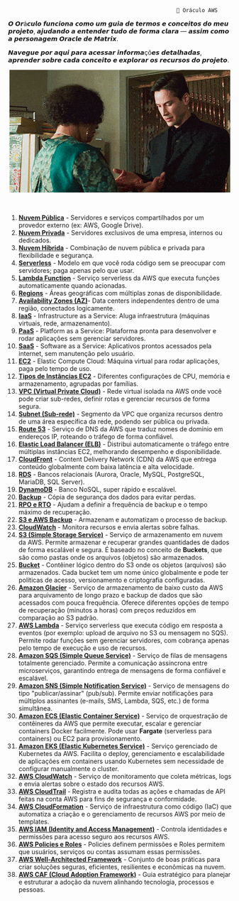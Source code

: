                                                          📘 Oráculo AWS

𝙊 𝙊𝙧á𝙘𝙪𝙡𝙤 𝙛𝙪𝙣𝙘𝙞𝙤𝙣𝙖 𝙘𝙤𝙢𝙤 𝙪𝙢 𝙜𝙪𝙞𝙖 𝙙𝙚 𝙩𝙚𝙧𝙢𝙤𝙨 𝙚 𝙘𝙤𝙣𝙘𝙚𝙞𝙩𝙤𝙨 𝙙𝙤 𝙢𝙚𝙪 𝙥𝙧𝙤𝙟𝙚𝙩𝙤, 𝙖𝙟𝙪𝙙𝙖𝙣𝙙𝙤 𝙖 𝙚𝙣𝙩𝙚𝙣𝙙𝙚𝙧 𝙩𝙪𝙙𝙤 𝙙𝙚 𝙛𝙤𝙧𝙢𝙖 𝙘𝙡𝙖𝙧𝙖 — 𝙖𝙨𝙨𝙞𝙢 𝙘𝙤𝙢𝙤 𝙖 𝙥𝙚𝙧𝙨𝙤𝙣𝙖𝙜𝙚𝙢 𝙊𝙧𝙖𝙘𝙡𝙚 𝙙𝙚 𝙈𝙖𝙩𝙧𝙞𝙭.    

𝙉𝙖𝙫𝙚𝙜𝙪𝙚 𝙥𝙤𝙧 𝙖𝙦𝙪𝙞 𝙥𝙖𝙧𝙖 𝙖𝙘𝙚𝙨𝙨𝙖𝙧 𝙞𝙣𝙛𝙤𝙧𝙢𝙖çõ𝙚𝙨 𝙙𝙚𝙩𝙖𝙡𝙝𝙖𝙙𝙖𝙨, 𝙖𝙥𝙧𝙚𝙣𝙙𝙚𝙧 𝙨𝙤𝙗𝙧𝙚 𝙘𝙖𝙙𝙖 𝙘𝙤𝙣𝙘𝙚𝙞𝙩𝙤 𝙚 𝙚𝙭𝙥𝙡𝙤𝙧𝙖𝙧 𝙤𝙨 𝙧𝙚𝙘𝙪𝙧𝙨𝙤𝙨 𝙙𝙤 𝙥𝙧𝙤𝙟𝙚𝙩𝙤.

 
<p align="center">
  <img src="../assets/tenor.gif" alt="Oracle - Hmm... interessante" />
</p>

<br>

1. [**Nuvem Pública**](../modules/Recursos-AWS/TiposDeNuvem.md) - Servidores e serviços compartilhados por um provedor externo (ex: AWS, Google Drive).  
2. [**Nuvem Privada**](../modules/Recursos-AWS/TiposDeNuvem.md) - Servidores exclusivos de uma empresa, internos ou dedicados.  
3. [**Nuvem Híbrida**](../modules/Recursos-AWS/TiposDeNuvem.md) - Combinação de nuvem pública e privada para flexibilidade e segurança.  
4. [**Serverless**](../modules/Recursos-AWS/Serverless.md) - Modelo em que você roda código sem se preocupar com servidores; paga apenas pelo que usar.  
5. [**Lambda Function**](../modules/Recursos-AWS/Lambda.md) - Serviço serverless da AWS que executa funções automaticamente quando acionadas.  
6. [**Regions**](../modules/Recursos-AWS/RegionEAvabZones.md) - Áreas geográficas com múltiplas zonas de disponibilidade.  
7. [**Availability Zones (AZ)**](../modules/Recursos-AWS/RegionEAvabZones.md)- Data centers independentes dentro de uma região, conectados logicamente.  
8. [**IaaS**](../modules/Recursos-AWS/Iaas-Paas-Saas.md) - Infrastructure as a Service: Aluga infraestrutura (máquinas virtuais, rede, armazenamento).  
9. [**PaaS**](../modules/Recursos-AWS/Iaas-Paas-Saas.md) - Platform as a Service: Plataforma pronta para desenvolver e rodar aplicações sem gerenciar servidores.  
10. [**SaaS**](../modules/Recursos-AWS/Iaas-Paas-Saas.md) - Software as a Service: Aplicativos prontos acessados pela internet, sem manutenção pelo usuário.  
11. [**EC2**](../modules/Recursos-AWS/EC2.md) - Elastic Compute Cloud: Máquina virtual para rodar aplicações, paga pelo tempo de uso.  
12. [**Tipos de Instâncias EC2**](../modules/Recursos-AWS/EC2.md) - Diferentes configurações de CPU, memória e armazenamento, agrupadas por famílias.  
13. [**VPC (Virtual Private Cloud)**](../modules/Redes-AWS.md/VPC.md) - Rede virtual isolada na AWS onde você pode criar sub-redes, definir rotas e gerenciar recursos de forma segura.  
14. [**Subnet (Sub-rede)**](../modules/Redes-AWS.md/Subnet.md) - Segmento da VPC que organiza recursos dentro de uma área específica da rede, podendo ser pública ou privada.  
15. [**Route 53**](../modules/Redes-AWS.md/Route53.md) - Serviço de DNS da AWS que traduz nomes de domínio em endereços IP, roteando o tráfego de forma confiável.  
16. [**Elastic Load Balancer (ELB)**](../modules/Redes-AWS.md/ELB.md) - Distribui automaticamente o tráfego entre múltiplas instâncias EC2, melhorando desempenho e disponibilidade.  
17. [**CloudFront**](../modules/Redes-AWS.md/CloudFront.md) - Content Delivery Network (CDN) da AWS que entrega conteúdo globalmente com baixa latência e alta velocidade.  
18. [**RDS**](../modules/Banco-de-Dados-AWS/Exemplo-Diagrama.md) - Bancos relacionais (Aurora, Oracle, MySQL, PostgreSQL, MariaDB, SQL Server).  
19. [**DynamoDB**](../modules/Banco-de-Dados-AWS/Exemplo-Diagrama.md) - Banco NoSQL, super rápido e escalável.  
20. [**Backup**](../modules/Banco-de-Dados-AWS/ResumoBD.md) - Cópia de segurança dos dados para evitar perdas.  
21. [**RPO e RTO**](../modules/Banco-de-Dados-AWS/Exemplo-Diagrama.md) - Ajudam a definir a frequência de backup e o tempo máximo de recuperação.  
22. [**S3 e AWS Backup**](../modules/Banco-de-Dados-AWS/Exemplo-Diagrama.md) - Armazenam e automatizam o processo de backup.  
23. [**CloudWatch**](../modules/Banco-de-Dados-AWS/Exemplo-Diagrama.md) - Monitora recursos e envia alertas sobre falhas.
24. [**S3 (Simple Storage Service)**](../modules/Armazenamento-CDN/s3.md) - Serviço de armazenamento em nuvem da AWS. Permite armazenar e recuperar grandes quantidades de dados de forma escalável e segura. É baseado no conceito de **Buckets**, que são como pastas onde os arquivos (objetos) são armazenados.
25. [**Bucket**](../modules/Armazenamento-CDN/bucket.md) - Contêiner lógico dentro do S3 onde os objetos (arquivos) são armazenados. Cada bucket tem um nome único globalmente e pode ter políticas de acesso, versionamento e criptografia configuradas.
26. [**Amazon Glacier**](../modules/Armazenamento-CDN/amazonGlacier.md) - Serviço de armazenamento de baixo custo da AWS para arquivamento de longo prazo e backup de dados que são acessados com pouca frequência. Oferece diferentes opções de tempo de recuperação (minutos a horas) com preços reduzidos em comparação ao S3 padrão.
27. [**AWS Lambda**](../modules/Srvc-inter-e-Avan/awsLambda.md) - Serviço serverless que executa código em resposta a eventos (por exemplo: upload de arquivo no S3 ou mensagem no SQS). Permite rodar funções sem gerenciar servidores, com cobrança apenas pelo tempo de execução e uso de recursos.
28. [**Amazon SQS (Simple Queue Service)**](../modules/Srvc-inter-e-Avan/amazonSQS.md) - Serviço de filas de mensagens totalmente gerenciado. Permite a comunicação assíncrona entre microserviços, garantindo entrega de mensagens de forma confiável e escalável.
29. [**Amazon SNS (Simple Notification Service)**](../modules/Srvc-inter-e-Avan/amazonSNS.md) - Serviço de mensagens do tipo "publicar/assinar" (pub/sub). Permite enviar notificações para múltiplos assinantes (e-mails, SMS, Lambda, SQS, etc.) de forma simultânea.
30. [**Amazon ECS (Elastic Container Service)**](../modules/Srvc-inter-e-Avan/amazonECS.md) - Serviço de orquestração de contêineres da AWS que permite executar, escalar e gerenciar containers Docker facilmente. Pode usar **Fargate** (serverless para containers) ou EC2 para provisionamento.
31. [**Amazon EKS (Elastic Kubernetes Service)**](../modules/Srvc-inter-e-Avan/amazonEKS.md) - Serviço gerenciado de Kubernetes da AWS. Facilita o deploy, gerenciamento e escalabilidade de aplicações em containers usando Kubernetes sem necessidade de configurar manualmente o cluster.
32. [**AWS CloudWatch**](../modules/Gerenciamento-e-governanca-AWS/awsCloudWatch.md) - Serviço de monitoramento que coleta métricas, logs e envia alertas sobre o estado dos recursos AWS.
33. [**AWS CloudTrail**](../modules/Gerenciamento-e-governanca-AWS/awsCloudTrail.md) - Registra e audita todas as ações e chamadas de API feitas na conta AWS para fins de segurança e conformidade.
34. [**AWS CloudFormation**](../modules/Gerenciamento-e-governanca-AWS/awsCloudFormation.md) - Serviço de infraestrutura como código (IaC) que automatiza a criação e o gerenciamento de recursos AWS por meio de templates.
35. [**AWS IAM (Identity and Access Management)**](../modules/Gerenciamento-e-governanca-AWS/awsIAM.md) - Controla identidades e permissões para acesso seguro aos recursos AWS.
36. [**AWS Policies e Roles**](../modules/Gerenciamento-e-governanca-AWS/awsPolicesRoles.md) - Policies definem permissões e Roles permitem que usuários, serviços ou contas assumam essas permissões.
37. [**AWS Well-Architected Framework**](../modules/Gerenciamento-e-governanca-AWS/awsWellArchitected.md) - Conjunto de boas práticas para criar soluções seguras, eficientes, resilientes e econômicas na nuvem.
38. [**AWS CAF (Cloud Adoption Framework)**](../modules/Gerenciamento-e-governanca-AWS/awsCAF.md) - Guia estratégico para planejar e estruturar a adoção da nuvem alinhando tecnologia, processos e pessoas.
